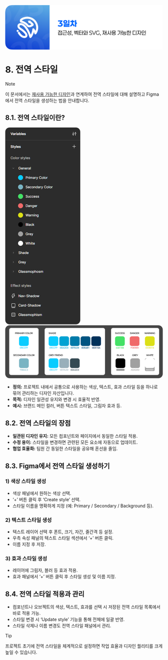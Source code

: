 <img src="./header.png" />

# 8. 전역 스타일

> [!NOTE]  
> 이 문서에서는 [재사용 가능한 디자인](./07-Reusable-Design.md)과 연계하여 전역 스타일에 대해 설명하고 Figma에서 전역 스타일을 생성하는 법을 안내합니다.

## 8.1. 전역 스타일이란?

<img src="./src/08/styles.png" style="border-radius: 14px" />

<img src="./src/08/palette.png" style="border-radius: 14px" />

- **정의:** 프로젝트 내에서 공통으로 사용하는 색상, 텍스트, 효과 스타일 등을 하나로 묶어 관리하는 디자인 자산입니다.
- **목적:** 디자인 일관성 유지와 변경 시 효율적 반영.
- **예시:** 브랜드 메인 컬러, 버튼 텍스트 스타일, 그림자 효과 등.

## 8.2. 전역 스타일의 장점

- **일관된 디자인 유지:** 모든 컴포넌트와 페이지에서 동일한 스타일 적용.
- **수정 용이:** 스타일을 변경하면 관련된 모든 요소에 자동으로 업데이트.
- **협업 효율화:** 팀원 간 동일한 스타일을 공유해 혼선을 줄임.

## 8.3. Figma에서 전역 스타일 생성하기

### 1) 색상 스타일 생성

- 색상 패널에서 원하는 색상 선택.
- ‘+’ 버튼 클릭 후 ‘Create style’ 선택.
- 스타일 이름을 명확하게 지정 (예: Primary / Secondary / Background 등).

### 2) 텍스트 스타일 생성

- 텍스트 레이어 선택 후 폰트, 크기, 자간, 줄간격 등 설정.
- 우측 속성 패널의 텍스트 스타일 섹션에서 ‘+’ 버튼 클릭.
- 이름 지정 후 저장.

### 3) 효과 스타일 생성

- 레이어에 그림자, 블러 등 효과 적용.
- 효과 패널에서 ‘+’ 버튼 클릭 후 스타일 생성 및 이름 지정.

## 8.4. 전역 스타일 적용과 관리

- 컴포넌트나 오브젝트의 색상, 텍스트, 효과를 선택 시 저장된 전역 스타일 목록에서 바로 적용 가능.
- 스타일 변경 시 ‘Update style’ 기능을 통해 전체에 일괄 반영.
- 스타일 삭제나 이름 변경도 전역 스타일 패널에서 관리.

> [!TIP]  
> 프로젝트 초기에 전역 스타일을 체계적으로 설정하면 작업 효율과 디자인 퀄리티를 크게 높일 수 있습니다.
